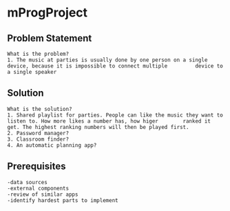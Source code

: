 # mProgProject

## Problem Statement
	What is the problem?
	1. The music at parties is usually done by one person on a single device, because it is impossible to connect multiple 		   device to a single speaker
	
## Solution
	What is the solution?
	1. Shared playlist for parties. People can like the music they want to listen to. How more likes a number has, how higer 	    ranked it get. The highest ranking numbers will then be played first.
	2. Password manager?
	3. Classroom finder?
	4. An automatic planning app?
	
## Prerequisites
	-data sources
	-external components
	-review of similar apps
	-identify hardest parts to implement
